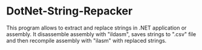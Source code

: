 # DotNet-String-Repacker
This program allows to extract and replace strings in .NET application or assembly. 
It disassemble assembly with "ildasm", saves strings to ".csv" file and then recompile assembly with "ilasm" with replaced strings.
